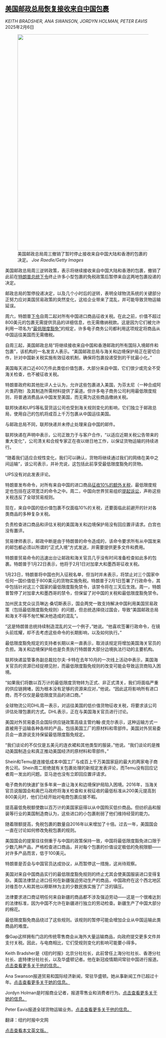 <!--1738816621000-->
[美国邮政总局恢复接收来自中国包裹](https://cn.nytimes.com/usa/20250206/usps-china-de-minimis/)
------

<address>KEITH BRADSHER, ANA SWANSON, JORDYN HOLMAN, PETER EAVIS</address><time pudate="2025-02-06 12:11:13" datetime="2025-02-06 12:11:13">2025年2月6日</time><figure><img src="https://images.weserv.nl/?url=static01.nyt.com/images/2025/02/05/multimedia/05China-Trade-gvpt/05China-Trade-gvpt-master1050.jpg" width="1050" height="700"><figcaption>美国邮政总局周三撤销了暂时停止接收来自中国大陆和香港的包裹的决定。 <cite>Joe Raedle/Getty Images</cite></figcaption></figure><section><p>美国邮政总局周三逆转政策，表示将继续接收来自中国大陆和香港的包裹，撤销了此前在<a href="https://www.nytimes.com/2025/02/04/business/economy/trump-tariffs-china.html">特朗普总统下令</a>终止许多小型包裹的免税政策后暂停来自这两地包裹投递的决定。</p><p>邮政总局的暂停投递决定，以及几个小时后的逆转，表明全球物流系统的关键部分正努力应对美国贸易政策的突然变化，这给企业带来了混乱，并可能导致货物运输延误。</p><p>周六，特朗普<a href="https://www.nytimes.com/2025/02/01/us/politics/canada-mexico-china-trump-tariffs.html">下令</a>自周二起对所有中国进口商品征收关税。在此之前，价值不超过800美元的包裹无需提供货品的详细信息，也无需缴纳税款。这是因为它们被允许利用一项名为“<a href="https://www.nytimes.com/2025/02/03/us/politics/trump-tariffs-shein-temu-loophole.html">最低限度豁免”</a>的规定，许多电子商务公司都利用这项规定将商品从中国运往美国而无需缴税。</p><p>自周三起，美国邮政总局“将继续接收来自中国和香港邮政的所有国际入境邮件和包裹”，该机构的一名发言人表示。“美国邮政总局与海关和边境保护局正在密切合作，针对中国新关税实施有效征收机制，确保将包裹投递受到的干扰最小化。”</p><p>美国每天进口近400万件此类低价值包裹，大部分来自中国，它们很少或完全不受海关检查，也不被征收关税。</p><p>特朗普政府和其他批评人士认为，允许这些包裹进入美国，为芬太尼（一种合成阿片类药物）及其制造所需材料提供了渠道。但许多电子商务公司利用最低限度规则，将普通消费品从中国发至美国，而无需为这些商品缴纳关税。</p><p>联邦快递和UPS等私营货运公司也受到海关规则变化的影响，它们独立于邮政总局，使用自己的包机将成百上千万包裹从中国运往美国。</p><p>与邮政总局不同，联邦快递并未停止处理来自中国的邮件。</p><p>联邦快递在声明中表示，公司正致力于与客户合作，“以适应近期关税公告带来的重大变化”，公司清关和合规专家正在夜以继日地工作，以保证货物运输的持续进行。</p><p>“随着我们适应合规性变化，我们可以确认，货物将继续通过我们的网络在美中之间运输”，该公司表示，并补充说，这包括此前享受最低限度豁免的货物。</p><p>UPS没有对此发表评论。</p><p>特朗普发布命令，对所有来自中国的进口商品<a href="https://www.nytimes.com/2025/02/01/us/politics/canada-mexico-china-trump-tariffs.html">征收10%的额外关税</a>，最低限度规定也包括在这项宽泛的命令之中。周二，中国向世界贸易组织<a rel="noopener noreferrer" target="_blank" href="https://www.wto.org/english/news_e/news25_e/ds633rfc_05feb25_e.htm">提起诉讼</a>，声称这些关税违反了全球贸易规则。</p><p>现在，来自中国的低价值包裹不仅面临10%的关税，还要面临此前避开的针对各类商品的多种复杂关税。</p><p>负责检查进口商品和评估关税的美国海关和边境保护局没有回应置评请求。白宫也没有置评。</p><p>贸易律师表示，邮政中断是由于特朗普的命令造成的，该命令要求所有从中国发来的邮包都必须以所谓的“正式入境”方式发送，并需要提供更多文件和费用。</p><p>特朗普贸易命令的迅速出台让邮政和海关官员几乎没有时间准备检查如此多的包裹。特朗普于1月22日表示，他将于2月1日对加拿大和墨西哥征收关税。</p><p>1月23日，特朗普将中国也列入征税名单，但当时并未表示，将禁止对三个国家中任何一国价值低于800美元的货物实施免税。特朗普于2月1日签署了行政命令，其中包括针对这三个国家的最低限度豁免禁令，该禁令将在三天后生效。周一，特朗​​普暂停了对加拿大和墨西哥的禁令，但保留了对中国的关税和最低限度豁免禁令。</p><p>加州民主党众议员琳达·桑切斯表示，国会两党一致支持解决中国利用美国贸易政策（包括最低限度豁免规则）的问题，但总统选择绕过国会，导致“美国邮政总局和海关不得不匆忙解决他造成的混乱”。</p><p>“这是特朗普总统持续制造混乱的又一个例子，”她说。“他喜欢签署行政命令，在镜头前炫耀，却不去考虑这些命令的长期影响，以及如何执行。”</p><p>最低限度豁免规定的支持者长期以来一直表示，取消该规定将增加美国海关官员的负担。海关和边境保护局也是负责执行特朗普大部分边境执法行动的主要机构。</p><p>联邦快递监管事务副总裁拉尔夫·卡特在去年10月的一次线上活动中表示，美国海关官员的资源已经捉襟见肘，而最低限度豁免规则的改变可能会导致运货商陷入困境。</p><p>“如果我们将数以百万计的最低限度货物转为正式、非正式清关，我们将面临严重的供应链拥堵，因为根本没有足够的资源来应对，”他说。“因此这将影响所有进口商，而不仅仅是最低限度货品的进口商。”</p><p>全球物流公司DHL周一表示，对运往美国的低价值货物征收关税，将要求该公司评估处理包裹的方式。DHL表示，正在与美国海关官员进行讨论。</p><p>美国对外贸易委员会国际供应链政策高级主管约翰·皮克尔表示，这种运输方式一直被用于运输各种各样的产品，包括美国工厂的原材料和零部件。美国对外贸易委员会一直游说支持保留最低限度豁免规定。</p><p>“我们谈论的不仅仅是五美元的连衣裙和其他类型的服装，”他说。“我们谈论的是推动美国制造业和真正推动美国经济的原材料和零部件。”</p><p>Shein和Temu是连接低成本中国工厂与成百上千万美国家庭的最大的两家电子商务公司。Shein周二拒绝就有关包裹处理的新规定发表评论，而Temu没有回应记者周一发出的问题。亚马逊也没有立即回应置评请求。</p><p>电子商务的快速扩张多年来一直让海关和边境保护局陷入困境。2016年，当海关官员说服国会和奥巴马政府将海关检查和关税征收的最低标准从200美元提高到800美元时，他们已经开始对电商包裹应接不暇。</p><p>提高最低免税额使数以百万计的美国家庭得以从中国购买低价商品。但纺织品和服装等行业的美国制造商认为，这些进口的小包裹削弱了他们维持经营的能力。</p><p>随着限额提高，免税包裹的数量自2016年以来增加了十倍。过去一年，美国国会一直在讨论如何修改免税包裹的规则。</p><p>美国国会的提案往往侧重于与中国的政策保持一致，中国将最低限度豁免进口限于少数几种产品，严格检查进口商品，并对每个包裹的价值设定极低的免税限额——对许多产品而言，低于100美元。</p><p>特朗普是否会与中国官员达成协议，从而暂停这一措施，这尚待观察。</p><p>美国对来自中国商品实行的最低限度豁免规则的终止尤其会使美国服装进口变得复杂。美国法律禁止进口任何在新疆强迫劳动生产的商品，中国政府在这个西北地区对维吾尔人和其他以穆斯林为主的少数民族实施了广泛的镇压。</p><p>法律要求进口商证明任何来自新疆的商品都不涉及强迫劳动——这是一个很难达到的法律标准，因为中国不允许在新疆进行独立的劳动检查。新疆生产了中国大部分的棉花。</p><p>最低限度豁免商品绕过了这些规则。该规则的暂停可能会增加企业从中国运输此类商品的难度。</p><p>像Gap这样拥有门店的传统零售商会从海外大量运输商品，向政府提交更多文件并支付关税。因此，与电商相比，它们受规则变化的影响可能要小得多。</p></section><footer><p>Keith Bradsher是《纽约时报》北京分社社长，此前曾任上海分社社长、香港分社社长、底特律分社社长，以及华盛顿记者。他在新冠疫情期间常驻中国进行报道。 <a rel="nofollow" target="_blank" href="https://www.nytimes.com/by/keith-bradsher">点击查看更多关于他的信息。</a></p><p>Ana Swanson报道贸易和国际经济新闻，常驻华盛顿。她从事新闻工作已超过十年。<a rel="nofollow" target="_blank" href="https://www.nytimes.com/by/ana-swanson?action=click&pgtype=Article&state=default&variant=1_link&block=storyline_reporter_bio_recirc">点击查看更多关于她的信息。</a></p><p>Jordyn Holman是时报商业记者，报道零售业和消费者行为。<a rel="nofollow" target="_blank" href="https://www.nytimes.com/by/jordyn-holman">点击查看更多关于她的信息。</a></p><p>Peter Eavis报道全球货物运输业务。<a rel="nofollow" target="_blank" href="https://www.nytimes.com/by/peter-eavis">点击查看更多关于他的信息。</a></p><p>翻译：纽约时报中文网</p><a rel="nofollow" target="_blank" href="https://www.nytimes.com/2025/02/04/business/usps-china-de-minimis.html">点击查看本文英文版。</a><br></footer>
